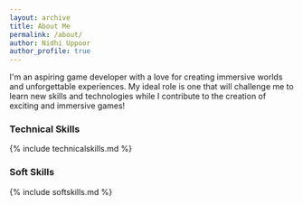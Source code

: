 ```yaml
---
layout: archive
title: About Me
permalink: /about/
author: Nidhi Uppoor
author_profile: true
---
```


I'm  an aspiring game developer with a love for creating immersive worlds and unforgettable experiences. My ideal role is one that will challenge me to learn new skills and technologies while I contribute to the creation of exciting and immersive games!

### Technical Skills

{% include technicalskills.md %}

### Soft Skills

{% include softskills.md %}
